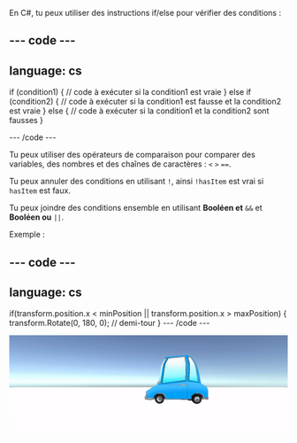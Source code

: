 En C#, tu peux utiliser des instructions if/else pour vérifier des conditions :

--- code ---
---
language: cs
---

if (condition1)
{
  // code à exécuter si la condition1 est vraie
} 
else if (condition2) 
{
  // code à exécuter si la condition1 est fausse et la condition2 est vraie
} 
else
{
  // code à exécuter si la condition1 et la condition2 sont fausses
}

--- /code ---

Tu peux utiliser des opérateurs de comparaison pour comparer des variables, des nombres et des chaînes de caractères : `<` `>` `==`.

Tu peux annuler des conditions en utilisant `!`, ainsi `!hasItem` est vrai si `hasItem` est faux.

Tu peux joindre des conditions ensemble en utilisant **Booléen et** `&&` et **Booléen ou** `||`.

Exemple :

--- code ---
---
language: cs
---
if(transform.position.x < minPosition || transform.position.x > maxPosition)
{
    transform.Rotate(0, 180, 0); // demi-tour
}
--- /code ---

![Un gif animé d'une voiture en vue Game qui tourne à 180 degrés lorsqu'elle atteint une position minimale ou maximale.](images/car-patrol.gif)